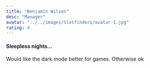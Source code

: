 ```yaml
---
title: "Benjamin Wilson"
desc: "Manager"
avatar: "../../images/Slotfinders/avatar-1.jpg"
rating: 4
---
```

#### Sleepless nights...
Would like the dark mode better for games. Otherwise ok
